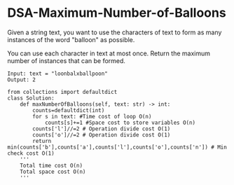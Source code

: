 # DSA-Maximum-Number-of-Balloons
Given a string text, you want to use the characters of text to form as many instances of the word "balloon" as possible.

You can use each character in text at most once. Return the maximum number of instances that can be formed.
```
Input: text = "loonbalxballpoon"
Output: 2
```
```
from collections import defaultdict
class Solution:
    def maxNumberOfBalloons(self, text: str) -> int:
        counts=defaultdict(int)        
        for s in text: #Time cost of loop O(n)
            counts[s]+=1 #Space cost to store variables O(n)
        counts['l']//=2 # Operation divide cost O(1)
        counts['o']//=2 # Operation divide cost O(1)
        return min(counts['b'],counts['a'],counts['l'],counts['o'],counts['n']) # Min check cost O(1)
    '''
    Total time cost O(n)
    Total space cost O(n)
    '''
```
